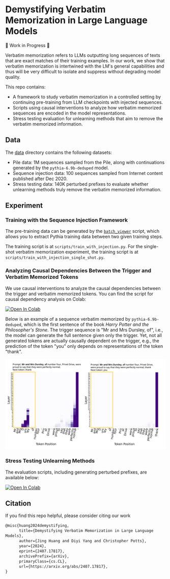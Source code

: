 #	Demystifying Verbatim Memorization in Large Language Models

:construction: Work in Progress :construction:

Verbatim memorization refers to LLMs outputting long sequences of texts that are exact matches of their training examples. In our work, we show that verbatim memorization is intertwined with the LM's general capabilities and thus will be very difficult to isolate and suppress without degrading model quality.

This repo contains:
* A framework to study verbatim memorization in a controlled setting by continuing pre-training from LLM checkpoints with injected sequences.
* Scripts using causal interventions to analyze how verbatim memorized sequences are encoded in the model representations.
* Stress testing evaluation for unlearning methods that aim to remove the verbatim memorized information.

## Data

The [data](https://github.com/explanare/verbatim-memorization/main/data) directory contains the following datasets:
* Pile data: 1M sequences sampled from the Pile, along with continuations generated by the `pythia-6.9b-deduped` model.
* Sequence injection data: 100 sequences sampled from Internet content published after Dec 2020.
* Stress testing data: 140K perturbed prefixes to evaluate whether unlearning methods truly remove the verbatim memorized information.

## Experiment

### Training with the Sequence Injection Framework

The pre-training data can be generated by the [`batch_viewer`](https://github.com/EleutherAI/pythia/blob/main/utils/batch_viewer.py) script, which allows you to extract Pythia training data between two given training steps.

The training script is at `scripts/train_with_injection.py`. For the single-shot verbatim memorization experiment, the training script is at `scripts/train_with_injection_single_shot.py`.

### Analyzing Causal Dependencies Between the Trigger and Verbatim Memorized Tokens

We use causal interventions to analyze the causal dependencies between the trigger and verbatim memorized tokens. You can find the script for causal dependency analysis on Colab:

[![Open In Colab](https://colab.research.google.com/assets/colab-badge.svg)](https://colab.research.google.com/drive/1FX8C-Rr1tSDjklaGjMvRghcbBSzpzzBS?usp=sharing)

Below is an example of a sequence verbatim memorized by `pythia-6.9b-deduped`, which is the first sentence of the book *Harry Potter and the Philosopher's Stone*. The trigger sequence is "Mr and Mrs Dursley, of", i.e., the model can generate the full sentence given only the trigger. Yet, not all generated tokens are actually causally dependent on the trigger, e.g., the prediction of the token "you" only depends on representations of the token "thank".
 
![Causal dependencies between the trigger and verbatim memorized tokens.](/figures/causal_dependencies.svg)


### Stress Testing Unlearning Methods

The evaluation scripts, including generating perturbed prefixes, are available below:

[![Open In Colab](https://colab.research.google.com/assets/colab-badge.svg)](https://colab.research.google.com/drive/19iQjGO37ifHtCM4KtH2fy99lbe2sY_vl?usp=sharing)

## Citation

If you find this repo helpful, please consider citing our work

```
@misc{huang2024demystifying,
      title={Demystifying Verbatim Memorization in Large Language Models}, 
      author={Jing Huang and Diyi Yang and Christopher Potts},
      year={2024},
      eprint={2407.17817},
      archivePrefix={arXiv},
      primaryClass={cs.CL},
      url={https://arxiv.org/abs/2407.17817}, 
}
```
